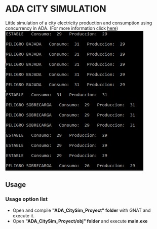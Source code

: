 # ADA CITY SIMULATION
Little simulation of a city electricity production and consumption using concurrency in ADA.
 (For more information click [here](Practica_ADA.pdf))
![](images/citysim.PNG)

## Usage

### Usage option list
 - Open and compile  **"ADA_CitySim_Proyect" folder** with GNAT and execute it.
 - Open **"ADA_CitySim_Proyect/obj" folder** and execute **main.exe**
